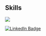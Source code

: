 ## Skills
  <p align="left">
    <a href="https://skillicons.dev">
      <img src="https://skillicons.dev/icons?i=c,cpp,typescript,html,css,docker,javascript,git,github,bash,linux,vim,vscode,markdown" />
    </a>
  </p> 
  <div align=“center”>
  <a href="https://www.linkedin.com/in/mattia-marzano-63941b271/">
    <img src="https://img.shields.io/badge/LinkedIn-blue?style=for-the-badge&logo=linkedin&logoColor=white" alt="LinkedIn Badge"/>
  </a>
  </div>



